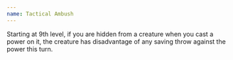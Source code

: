```yaml
---
name: Tactical Ambush
---
```

Starting at 9th level, if you are hidden from a creature when you cast a power on it, the creature has disadvantage
of any saving throw against the power this turn.
